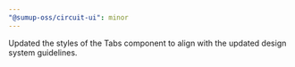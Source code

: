 ```yaml
---
"@sumup-oss/circuit-ui": minor
---
```


Updated the styles of the Tabs component to align with the updated design system guidelines.
